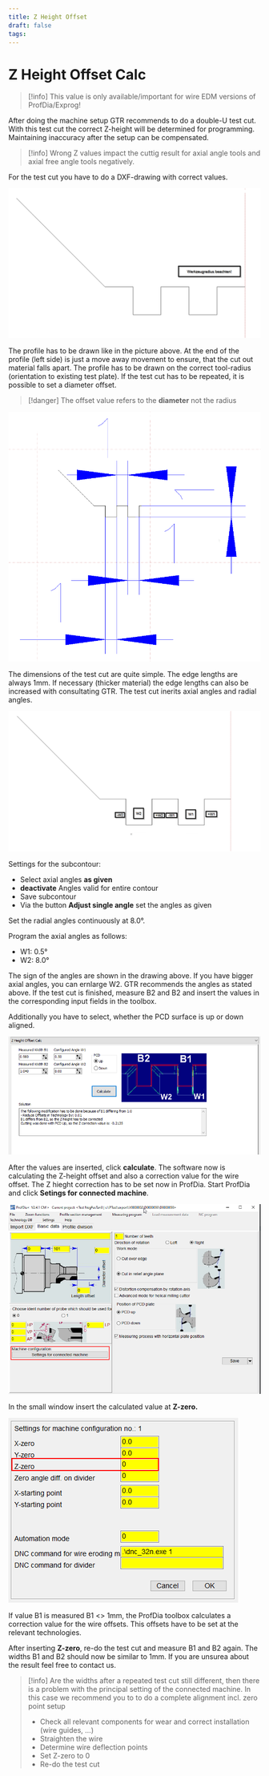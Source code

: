 ```yaml
---
title: Z Height Offset
draft: false
tags:
---
```


# Z Height Offset Calc

> [!info]
> This value is only available/important for wire EDM versions of ProfDia/Exprog!

After doing the machine setup GTR recommends to do a double-U test cut. With this test cut the correct Z-height will be determined for programming. Maintaining inaccuracy after the setup can be compensated.
 

> [!info]
> Wrong Z values impact the cuttig result for axial angle tools and axial free angle tools negatively.

For the test cut you have to do a DXF-drawing with correct values.


![Double-U Profile](images/DoubleU.png)

The profile has to be drawn like in the picture above. At the end of the profile (left side) is just a move away movement to ensure, that the cut out material falls apart. The  profile has to be drawn on the correct tool-radius (orientation to existing test plate). If the test cut has to be repeated, it is possible to set a diameter offset.


> [!danger]
> The offset value refers to the **diameter** not the radius


![Double-U Profile Dimensioned](images/DoubleU_Dim.png)

The dimensions of the test cut are quite simple. The edge lengths are always 1mm. If necessary (thicker material) the edge lengths can also be increased with consultating GTR. The test cut inerits axial angles and radial angles.


![Double-U Profile Angles](images/DoubleU_Angles.png)

Settings for the subcontour:

- Select axial angles **as given**
- **deactivate** Angles valid for entire contour
- Save subcontour
- Via the button **Adjust single angle** set the angles as given

Set the radial angles continuously at 8.0°.

Program the axial angles as follows:

- W1: 0.5°
- W2: 8.0°

The sign of the angles are shown in the drawing above. If you have bigger axial angles, you can ernlarge W2. GTR recommends the angles as stated above.
If the test cut is finished, measure B2 and B2 and insert the values in the corresponding input fields in the toolbox.

Additionally you have to select, whether the PCD surface is up or down aligned.


![Z Height Offset Calc](images/ZHeightOffsetCalc.png)

After the values are inserted, click **calculate**. The software now is calculating the Z-height offset and also a correction value for the wire offset.
The Z hieght correction has to be set now in ProfDia.
Start ProfDia and click **Setings for connected machine**.


![Setings for connected machine](images/ZHeightOffsetCalc_ProfDia_01.png)

In the small window insert the calculated value at **Z-zero.**


![Z-zero](images/ZHeightOffsetCalc_ProfDia_02.png)

If value B1 is measured B1 <> 1mm, the ProfDia toolbox calculates a correction value for the wire offsets. This offsets have to be set at the relevant technologies.

After inserting **Z-zero**, re-do the test cut and measure B1 and B2 again. The widths B1 and B2 should now be similar to 1mm. If you are unsurea about the result feel free to contact us.


> [!info]
> Are the widths after a repeated test cut still different, then there is a problem with the principal setting of the connected machine.
> In this case we recommend you to to do a complete alignment incl. zero point setup
> - Check all relevant components for wear and correct installation (wire guides, ...) 
> - Straighten the wire
> - Determine wire deflection points
> - Set Z-zero to 0
> - Re-do the test cut



